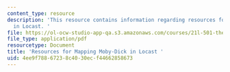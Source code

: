 ```yaml
---
content_type: resource
description: 'This resource contains information regarding resources for mapping Moby-Dick
  in Locast. '
file: https://ol-ocw-studio-app-qa.s3.amazonaws.com/courses/21l-501-the-american-novel-stranger-and-stranger-spring-2013/4ee9f78867238c4030ecf44662858673_MIT21L_501S13_essay1.pdf
file_type: application/pdf
resourcetype: Document
title: 'Resources for Mapping Moby-Dick in Locast '
uid: 4ee9f788-6723-8c40-30ec-f44662858673
---
```


